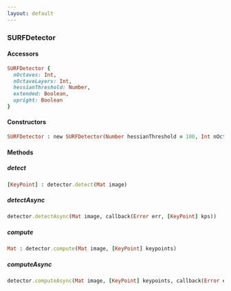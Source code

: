 ```yaml
---
layout: default
---
```


###  SURFDetector

####  Accessors
``` ruby
SURFDetector {
  nOctaves: Int,
  nOctaveLayers: Int,
  hessianThreshold: Number,
  extended: Boolean,
  upright: Boolean
}
```

<a name="constructors"></a>

####  Constructors
``` ruby
SURFDetector : new SURFDetector(Number hessianThreshold = 100, Int nOctaves = 4, Int nOctaveLayers = 3, Boolean extended = false, Boolean upright = false)
```
####  Methods

<a name="detect"></a>

#####  detect
``` ruby
[KeyPoint] : detector.detect(Mat image)
```

<a name="detectAsync"></a>

#####  detectAsync
``` ruby
detector.detectAsync(Mat image, callback(Error err, [KeyPoint] kps))
```

<a name="compute"></a>

#####  compute
``` ruby
Mat : detector.compute(Mat image, [KeyPoint] keypoints)
```

<a name="computeAsync"></a>

#####  computeAsync
``` ruby
detector.computeAsync(Mat image, [KeyPoint] keypoints, callback(Error err, Mat descriptors))
```
